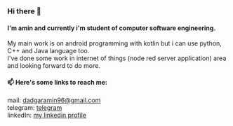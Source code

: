 ### Hi there 👋

<!--
**amindadgar/amindadgar** is a ✨ _special_ ✨ repository because its `README.md` (this file) appears on your GitHub profile.

Here are some ideas to get you started:

- 🔭 I’m currently working on ...
- 🌱 I’m currently learning ...
- 👯 I’m looking to collaborate on ...
- 🤔 I’m looking for help with ...
- 💬 Ask me about ...
- 📫 How to reach me: ...
- 😄 Pronouns: ...
- ⚡ Fun fact: ...
-->
#### I'm amin and currently i'm student of computer software engineering.
My main work is on android programming with kotlin but i can use python, C++ and Java language too. <br>
I've done some work in internet of things (node red server application) area and looking forward to do more.
#### 📫 Here's some links to reach me:
mail: dadgaramin96@gmail.com <br>
telegram: [telegram](https://t.me/mramin22) <br>
linkedIn: [my linkedin profile](https://www.linkedin.com/in/amin-dadgar-b59211181)
